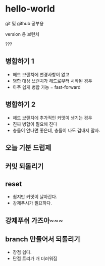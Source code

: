 # hello-world
git 및 github 공부용


version 용 브런치

???

## 병합하기 1
- 헤드 브랜치에 변경사항이 없고
- 병합 대상 브랜치가 헤드로부터 시작된 경우
- 아주 쉽게 병합 가능 = fast-forward


## 병합하기 2
- 헤드 브랜치에 추가적인 커밋이 생기는 경우
- 진짜 병합이 필요해 진다
- 충돌이 안나면 좋은데, 충돌이 나도 겁내지 말자.


## 오늘 기분 드럽제

## 커밋 되돌리기

## reset
- 쉽지만 커밋이 날아간다.
- 강제푸시가 필요하다.

## 강제푸쉬 가즈아~~~

## branch 만들어서 되돌리기

- 장점 쉽다. 
- 단점 트리가 개 더러워짐

